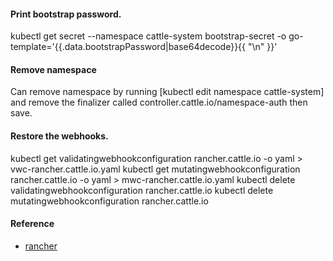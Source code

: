 #### Print bootstrap password.
kubectl get secret --namespace cattle-system bootstrap-secret -o go-template='{{.data.bootstrapPassword|base64decode}}{{ "\n" }}'

#### Remove namespace
Can remove namespace by running [kubectl edit namespace cattle-system] and remove the finalizer called controller.cattle.io/namespace-auth then save.

#### Restore the webhooks.
kubectl get validatingwebhookconfiguration rancher.cattle.io -o yaml > vwc-rancher.cattle.io.yaml
kubectl get mutatingwebhookconfiguration rancher.cattle.io -o yaml > mwc-rancher.cattle.io.yaml
kubectl delete validatingwebhookconfiguration rancher.cattle.io
kubectl delete mutatingwebhookconfiguration rancher.cattle.io

#### Reference
- [rancher](https://rancher.com/docs/rancher/v2.6/en/installation/install-rancher-on-k8s)